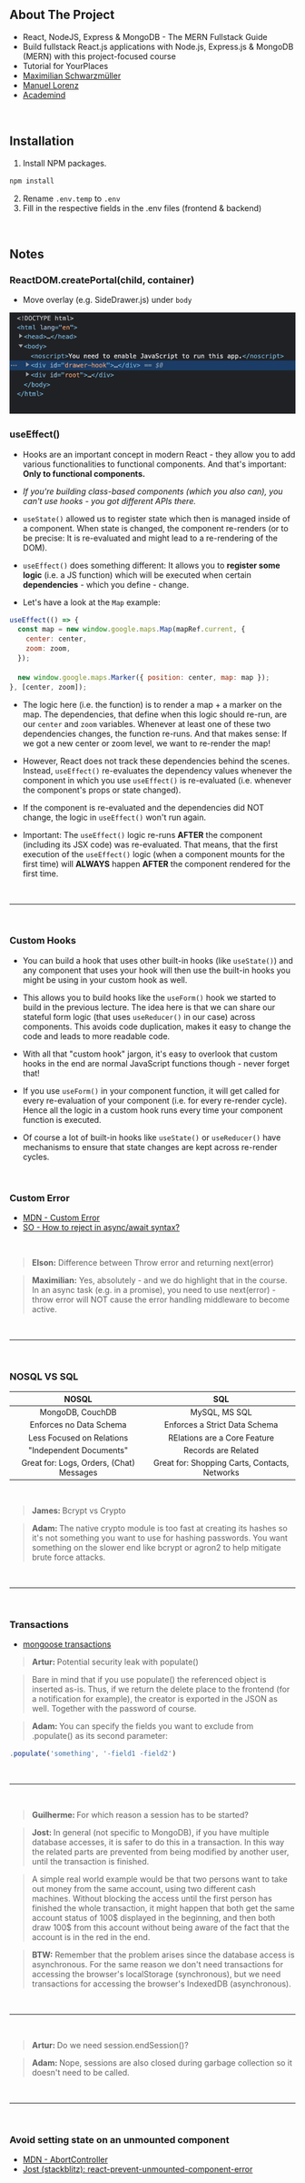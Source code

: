 ## About The Project

- React, NodeJS, Express & MongoDB - The MERN Fullstack Guide
- Build fullstack React.js applications with Node.js, Express.js & MongoDB (MERN) with this project-focused course
- Tutorial for YourPlaces
- [Maximilian Schwarzmüller](https://github.com/maxschwarzmueller)
- [Manuel Lorenz](https://academind.com/)
- [Academind](https://academind.com/)

&nbsp;

## Installation

1. Install NPM packages.

```sh
npm install
```

2. Rename <code>.env.temp</code> to <code>.env</code>
3. Fill in the respective fields in the .env files (frontend & backend)

&nbsp;

## Notes

### ReactDOM.createPortal(child, container)

- Move overlay (e.g. SideDrawer.js) under <code>body</code>

![drawer-hook](screenshots/drawer-hook.png)

### useEffect()

- Hooks are an important concept in modern React - they allow you to add various functionalities to functional components. And that's important: <b>Only to functional components.</b>

- <i>If you're building class-based components (which you also can), you can't use hooks - you got different APIs there.</i>

- <code>useState()</code> allowed us to register state which then is managed inside of a component. When state is changed, the component re-renders (or to be precise: It is re-evaluated and might lead to a re-rendering of the DOM).

- <code>useEffect()</code> does something different: It allows you to <b>register some logic</b> (i.e. a JS function) which will be executed when certain <b>dependencies</b> - which you define - change.
- Let's have a look at the <code>Map</code> example:

```js
useEffect(() => {
  const map = new window.google.maps.Map(mapRef.current, {
    center: center,
    zoom: zoom,
  });

  new window.google.maps.Marker({ position: center, map: map });
}, [center, zoom]);
```

- The logic here (i.e. the function) is to render a map + a marker on the map. The dependencies, that define when this logic should re-run, are our <code>center</code> and <code>zoom</code> variables. Whenever at least one of these two dependencies changes, the function re-runs. And that makes sense: If we got a new center or zoom level, we want to re-render the map!

- However, React does not track these dependencies behind the scenes. Instead, <code>useEffect()</code> re-evaluates the dependency values whenever the component in which you use <code>useEffect()</code> is re-evaluated (i.e. whenever the component's props or state changed).

- If the component is re-evaluated and the dependencies did NOT change, the logic in <code>useEffect()</code> won't run again.

- Important: The <code>useEffect()</code> logic re-runs <b>AFTER</b> the component (including its JSX code) was re-evaluated. That means, that the first execution of the <code>useEffect()</code> logic (when a component mounts for the first time) will <b>ALWAYS</b> happen <b>AFTER</b> the component rendered for the first time.

&nbsp;

---

&nbsp;

### Custom Hooks

- You can build a hook that uses other built-in hooks (like <code>useState()</code>) and any component that uses your hook will then use the built-in hooks you might be using in your custom hook as well.

- This allows you to build hooks like the <code>useForm()</code> hook we started to build in the previous lecture. The idea here is that we can share our stateful form logic (that uses <code>useReducer()</code> in our case) across components. This avoids code duplication, makes it easy to change the code and leads to more readable code.

- With all that "custom hook" jargon, it's easy to overlook that custom hooks in the end are normal JavaScript functions though - never forget that!

- If you use <code>useForm()</code> in your component function, it will get called for every re-evaluation of your component (i.e. for every re-render cycle). Hence all the logic in a custom hook runs every time your component function is executed.

- Of course a lot of built-in hooks like <code>useState()</code> or <code>useReducer()</code> have mechanisms to ensure that state changes are kept across re-render cycles.

&nbsp;

### Custom Error

- [MDN - Custom Error](https://developer.mozilla.org/en-US/docs/Web/JavaScript/Reference/Global_Objects/Error#custom_error_types)
- [SO - How to reject in async/await syntax?](https://stackoverflow.com/questions/42453683/how-to-reject-in-async-await-syntax)

&nbsp;

> <b>Elson:</b> Difference between Throw error and returning next(error)

> <b>Maximilian:</b> Yes, absolutely - and we do highlight that in the course. In an async task (e.g. in a promise), you need to use next(error) - throw error will NOT cause the error handling middleware to become active.

&nbsp;

---

&nbsp;

### NOSQL VS SQL

|                  NOSQL                   |                      SQL                      |
| :--------------------------------------: | :-------------------------------------------: |
|             MongoDB, CouchDB             |                 MySQL, MS SQL                 |
|         Enforces no Data Schema          |         Enforces a Strict Data Schema         |
|        Less Focused on Relations         |         RElations are a Core Feature          |
|         "Independent Documents"          |              Records are Related              |
| Great for: Logs, Orders, (Chat) Messages | Great for: Shopping Carts, Contacts, Networks |

&nbsp;

> <b>James: </b>Bcrypt vs Crypto

> <b>Adam: </b>The native crypto module is too fast at creating its hashes so it's not something you want to use for hashing passwords. You want something on the slower end like bcrypt or agron2 to help mitigate brute force attacks.

&nbsp;

---

&nbsp;

### Transactions

- [mongoose transactions](https://mongoosejs.com/docs/transactions.html)

> <b>Artur: </b>Potential security leak with populate()

> Bare in mind that if you use populate() the referenced object is inserted as-is. Thus, if we return the delete place to the frontend (for a notification for example), the creator is exported in the JSON as well. Together with the password of course.

> <b>Adam: </b>You can specify the fields you want to exclude from .populate() as its second parameter:

```js
.populate('something', '-field1 -field2')
```

&nbsp;

---

&nbsp;

> <b>Guilherme: </b>For which reason a session has to be started?

> <b>Jost: </b>In general (not specific to MongoDB), if you have multiple database accesses, it is safer to do this in a transaction. In this way the related parts are prevented from being modified by another user, until the transaction is finished.

> A simple real world example would be that two persons want to take out money from the same account, using two different cash machines. Without blocking the access until the first person has finished the whole transaction, it might happen that both get the same account status of 100$ displayed in the beginning, and then both draw 100$ from this account without being aware of the fact that the account is in the red in the end.

> <b>BTW:</b> Remember that the problem arises since the database access is asynchronous. For the same reason we don't need transactions for accessing the browser's localStorage (synchronous), but we need transactions for accessing the browser's IndexedDB (asynchronous).

&nbsp;

---

&nbsp;

> <b>Artur: </b>Do we need session.endSession()?

> <b>Adam: </b>Nope, sessions are also closed during garbage collection so it doesn't need to be called.

&nbsp;

---

&nbsp;

### Avoid setting state on an unmounted component

- [MDN - AbortController](https://developer.mozilla.org/en-US/docs/Web/API/AbortController)
- [Jost (stackblitz): react-prevent-unmounted-component-error](https://stackblitz.com/edit/react-prevent-unmounted-component-error?file=Functional.js)

&nbsp;
